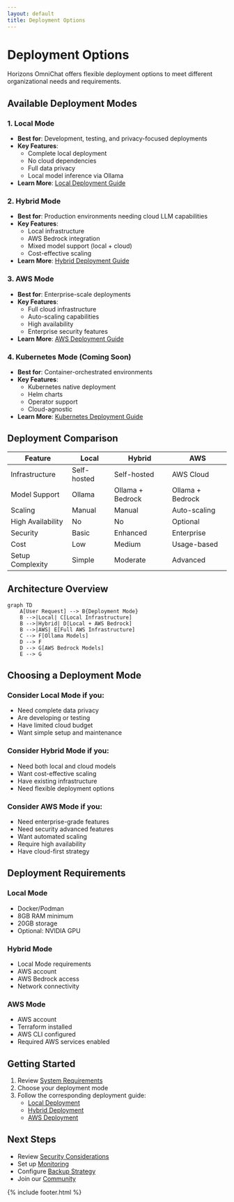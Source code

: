 ```yaml
---
layout: default
title: Deployment Options
---
```


# Deployment Options

Horizons OmniChat offers flexible deployment options to meet different organizational needs and requirements.

## Available Deployment Modes

### 1. Local Mode

- **Best for**: Development, testing, and privacy-focused deployments
- **Key Features**:
  - Complete local deployment
  - No cloud dependencies
  - Full data privacy
  - Local model inference via Ollama
- **Learn More**: [Local Deployment Guide](local.md)

### 2. Hybrid Mode

- **Best for**: Production environments needing cloud LLM capabilities
- **Key Features**:
  - Local infrastructure
  - AWS Bedrock integration
  - Mixed model support (local + cloud)
  - Cost-effective scaling
- **Learn More**: [Hybrid Deployment Guide](hybrid.md)

### 3. AWS Mode

- **Best for**: Enterprise-scale deployments
- **Key Features**:
  - Full cloud infrastructure
  - Auto-scaling capabilities
  - High availability
  - Enterprise security features
- **Learn More**: [AWS Deployment Guide](aws.md)

### 4. Kubernetes Mode (Coming Soon)
- **Best for**: Container-orchestrated environments
- **Key Features**:
  - Kubernetes native deployment
  - Helm charts
  - Operator support
  - Cloud-agnostic
- **Learn More**: [Kubernetes Deployment Guide](kubernetes.md)

## Deployment Comparison

| Feature | Local | Hybrid | AWS |
|---------|--------|---------|-----|
| Infrastructure | Self-hosted | Self-hosted | AWS Cloud |
| Model Support | Ollama | Ollama + Bedrock | Ollama + Bedrock |
| Scaling | Manual | Manual | Auto-scaling |
| High Availability | No | No | Optional |
| Security | Basic | Enhanced | Enterprise |
| Cost | Low | Medium | Usage-based |
| Setup Complexity | Simple | Moderate | Advanced |

## Architecture Overview

```mermaid
graph TD
    A[User Request] --> B{Deployment Mode}
    B -->|Local| C[Local Infrastructure]
    B -->|Hybrid| D[Local + AWS Bedrock]
    B -->|AWS| E[Full AWS Infrastructure]
    C --> F[Ollama Models]
    D --> F
    D --> G[AWS Bedrock Models]
    E --> G
```

## Choosing a Deployment Mode

### Consider Local Mode if you:
- Need complete data privacy
- Are developing or testing
- Have limited cloud budget
- Want simple setup and maintenance

### Consider Hybrid Mode if you:
- Need both local and cloud models
- Want cost-effective scaling
- Have existing infrastructure
- Need flexible deployment options

### Consider AWS Mode if you:
- Need enterprise-grade features
- Need security advanced features
- Want automated scaling
- Require high availability
- Have cloud-first strategy

## Deployment Requirements

### Local Mode
- Docker/Podman
- 8GB RAM minimum
- 20GB storage
- Optional: NVIDIA GPU

### Hybrid Mode
- Local Mode requirements
- AWS account
- AWS Bedrock access
- Network connectivity

### AWS Mode
- AWS account
- Terraform installed
- AWS CLI configured
- Required AWS services enabled

## Getting Started

1. Review [System Requirements](../getting-started/requirements.md)
2. Choose your deployment mode
3. Follow the corresponding deployment guide:
   - [Local Deployment](local.md)
   - [Hybrid Deployment](hybrid.md)
   - [AWS Deployment](aws.md)

## Next Steps

- Review [Security Considerations](../security/overview.md)
- Set up [Monitoring](../operations/monitoring.md)
- Configure [Backup Strategy](../operations/backup.md)
- Join our [Community](../community/)

{% include footer.html %}
